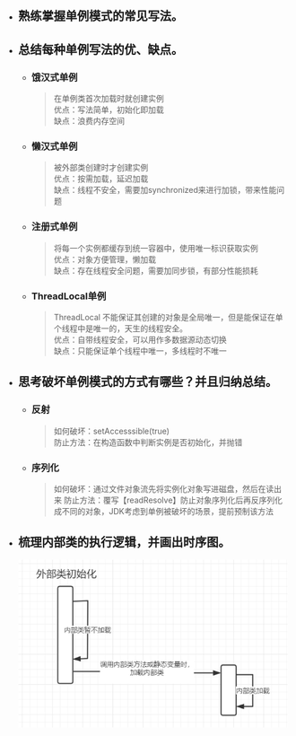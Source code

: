 * ## 熟练掌握单例模式的常见写法。

* ## 总结每种单例写法的优、缺点。
    * ### 饿汉式单例
        > 在单例类首次加载时就创建实例  
        优点：写法简单，初始化即加载  
        缺点：浪费内存空间
    * ### 懒汉式单例
        > 被外部类创建时才创建实例  
        优点：按需加载，延迟加载  
        缺点：线程不安全，需要加synchronized来进行加锁，带来性能问题
    * ### 注册式单例
        > 将每一个实例都缓存到统一容器中，使用唯一标识获取实例  
        优点：对象方便管理，懒加载  
        缺点：存在线程安全问题，需要加同步锁，有部分性能损耗
    * ### ThreadLocal单例
        > ThreadLocal 不能保证其创建的对象是全局唯一，但是能保证在单个线程中是唯一的，天生的线程安全。  
        优点：自带线程安全，可以用作多数据源动态切换  
        缺点：只能保证单个线程中唯一，多线程时不唯一
* ## 思考破坏单例模式的方式有哪些？并且归纳总结。
    * ### 反射
        > 如何破坏：setAccesssible(true)  
        防止方法：在构造函数中判断实例是否初始化，并抛错
    * ### 序列化
        > 如何破坏：通过文件对象流先将实例化对象写进磁盘，然后在读出来
        防止方法：覆写【readResolve】防止对象序列化后再反序列化成不同的对象，JDK考虑到单例被破坏的场景，提前预制该方法
* ## 梳理内部类的执行逻辑，并画出时序图。
    ![lazyInnerClassLoader.png](/src/main/java/patterns/creational/singleton/lazy/lazyInnerClassLoader.png)  



